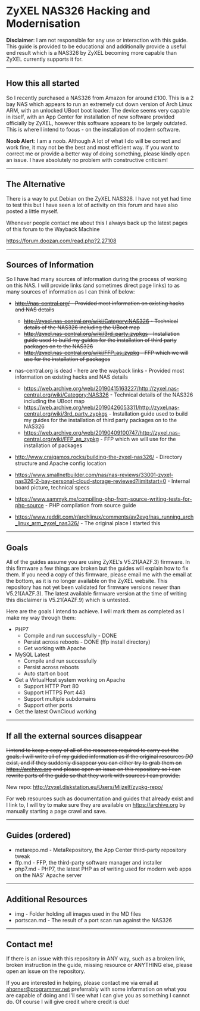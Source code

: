 # ZyXEL NAS326 Hacking and Modernisation
**Disclaimer**: I am not responsible for any use or interaction with this guide. This guide is provided to be educational and additionally provide a useful end result which is a NAS326 by ZyXEL becoming more capable than ZyXEL currently supports it for.

---
## How this all started
So I recently purchased a NAS326 from Amazon for around £100. This is a 2 bay NAS which appears to run an extremely cut down version of Arch Linux ARM, with an unlocked UBoot boot loader. The device seems very capable in itself, with an App Center for installation of new software provided officially by ZyXEL, however this software appears to be largely outdated. This is where I intend to focus - on the installation of modern software.

**Noob Alert**: I am a noob. Although A lot of what I do will be correct and work fine, it may not be the best and most efficient way. If you want to correct me or provide a better way of doing something, please kindly open an issue. I have absolutely no problem with constructive criticism!

---
## The Alternative
There is a way to put Debian on the ZyXEL NAS326. I have not yet had time to test this but I have seen a lot of activity on this forum and have also posted a little myself.

Whenever people contact me about this I always back up the latest pages of this forum to the Wayback Machine

https://forum.doozan.com/read.php?2,27108

---
## Sources of Information
So I have had many sources of information during the process of working on this NAS. I will provide links (and sometimes direct page links) to as many sources of information as I can think of below:

 - ~~http://nas-central.org/ - Provided most information on existing hacks and NAS details~~
   - ~~http://zyxel.nas-central.org/wiki/Category:NAS326 - Technical details of the NAS326 including the UBoot map~~
   - ~~http://zyxel.nas-central.org/wiki/3rd_party_zypkgs - Installation guide used to build my guides for the installation of third party packages on to the NAS326~~
   - ~~http://zyxel.nas-central.org/wiki/FFP_as_zypkg - FFP which we will use for the installation of packages~~
 - nas-central.org is dead - here are the wayback links - Provided most information on existing hacks and NAS details
   - https://web.archive.org/web/20190415163227/http://zyxel.nas-central.org/wiki/Category:NAS326 - Technical details of the NAS326 including the UBoot map
   - https://web.archive.org/web/20190426053311/http://zyxel.nas-central.org/wiki/3rd_party_zypkgs - Installation guide used to build my guides for the installation of third party packages on to the NAS326
   - https://web.archive.org/web/20190409100747/http://zyxel.nas-central.org/wiki/FFP_as_zypkg - FFP which we will use for the installation of packages
 - http://www.craigamos.rocks/building-the-zyxel-nas326/ - Directory structure and Apache config location
 - https://www.smallnetbuilder.com/nas/nas-reviews/33001-zyxel-nas326-2-bay-personal-cloud-storage-reviewed?limitstart=0 - Internal board picture, technical specs
 - https://www.sammyk.me/compiling-php-from-source-writing-tests-for-php-source - PHP compilation from source guide

 - https://www.reddit.com/r/archlinux/comments/av2evg/nas_running_arch_linux_arm_zyxel_nas326/ - The original place I started this

---
## Goals
All of the guides assume you are using ZyXEL's V5.21(AAZF.3) firmware. In this firmware a few things are broken but the guides will explain how to fix them. If you need a copy of this firmware, please email me with the email at the bottom, as it is no longer available on the ZyXEL website. This repository has not yet been validated for firmware versions newer than V5.21(AAZF.3). The latest available firmware version at the time of writing this disclaimer is V5.21(AAZF.9) which is untested.

Here are the goals I intend to achieve. I will mark them as completed as I make my way through them:

 - PHP7
   - Compile and run successfully - DONE
   - Persist across reboots - DONE (ffp install directory)
   - Get working with Apache
 - MySQL Latest
   - Compile and run successfully
   - Persist across reboots
   - Auto start on boot
 - Get a VirtualHost system working on Apache
   - Support HTTP Port 80
   - Support HTTPS Port 443
   - Support multiple subdomains
   - Support other ports
 - Get the latest OwnCloud working

---
## If all the external sources disappear
~~I intend to keep a copy of all of the resources required to carry out the goals. I will write all of my guided information as if the original resources *DO* exist, and if they suddenly disappear you can either try to grab them on https://archive.org and please open an issue on this repository so I can rewrite parts of the guide so that they work with sources I can provide.~~

New repo: http://zyxel.diskstation.eu/Users/Mijzelf/zypkg-repo/

For web resources such as documentation and guides that already exist and I link to, I will try to make sure they are available on https://archive.org by manually starting a page crawl and save.

---
## Guides (ordered)
 - metarepo.md - MetaRepository, the App Center third-party repository tweak
 - ffp.md - FFP, the third-party software manager and installer
 - php7.md - PHP7, the latest PHP as of writing used for modern web apps on the NAS' Apache server

---
## Additional Resources
 - img - Folder holding all images used in the MD files
 - portscan.md - The result of a port scan run against the NAS326

---
## Contact me!
If there is an issue with this repository in ANY way, such as a broken link, broken instruction in the guide, missing resource or ANYTHING else, please open an issue on the repository.

If you are interested in helping, please contact me via email at ahorner@programmer.net preferrably with some information on what you are capable of doing and I'll see what I can give you as something I cannot do. Of course I will give credit where credit is due!

